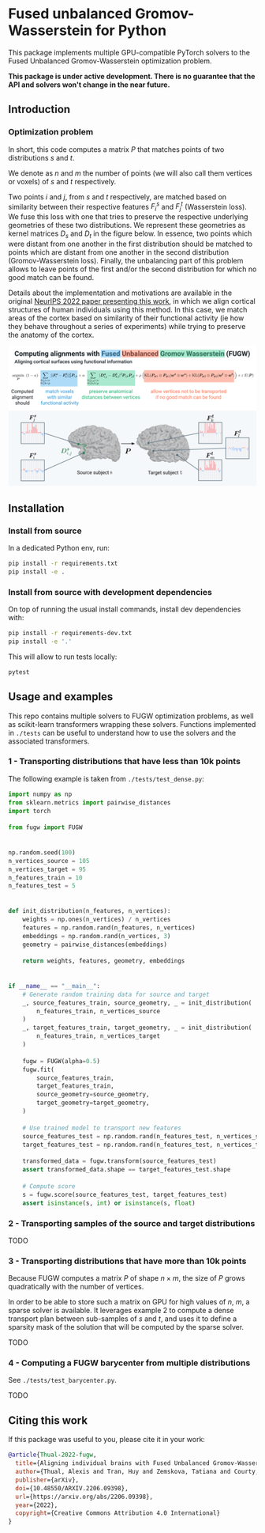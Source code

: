 # Fused unbalanced Gromov-Wasserstein for Python

This package implements multiple GPU-compatible PyTorch solvers
to the Fused Unbalanced Gromov-Wasserstein optimization problem.

**This package is under active development. There is no guarantee that the API and solvers
won't change in the near future.**

## Introduction

### Optimization problem

In short, this code computes a matrix $P$ that matches points of two distributions $s$ and $t$.

We denote as $n$ and $m$ the number of points (we will also call them vertices or voxels)
of $s$ and $t$ respectively.

Two points $i$ and $j$, from $s$ and $t$ respectively, are matched based on similarity
between their respective features $F_i^s$ and $F_j^t$ (Wasserstein loss).
We fuse this loss with one that tries to preserve the respective underlying geometries of these two
distributions. We represent these geometries as kernel matrices $D_s$ and $D_t$ in the figure below.
In essence, two points which were distant from one another in the first distribution
should be matched to points which are distant from one another
in the second distribution (Gromov-Wasserstein loss).
Finally, the unbalancing part of this problem allows to leave points of the first and/or
the second distribution for which no good match can be found.

Details about the implementation and motivations are available in the original
[NeurIPS 2022 paper presenting this work](https://arxiv.org/abs/2206.09398),
in which we align cortical structures of human individuals using this method.
In this case, we match areas of the cortex based on similarity of their functional activity
(ie how they behave throughout a series of experiments) while trying to preserve the anatomy of the cortex.

![Introduction to FUGW](assets/fugw_intro.png)


## Installation

### Install from source

In a dedicated Python env, run:

```bash
pip install -r requirements.txt
pip install -e .
```

### Install from source with development dependencies

On top of running the usual install commands, install dev dependencies with:

```bash
pip install -r requirements-dev.txt
pip install -e '.'
```

This will allow to run tests locally:

```bash
pytest
```

## Usage and examples

This repo contains multiple solvers to FUGW optimization problems,
as well as scikit-learn transformers wrapping these solvers.
Functions implemented in `./tests` can be useful to understand how to use the solvers and the associated transformers.

### 1 - Transporting distributions that have less than 10k points

The following example is taken from `./tests/test_dense.py`:

```python
import numpy as np
from sklearn.metrics import pairwise_distances
import torch

from fugw import FUGW


np.random.seed(100)
n_vertices_source = 105
n_vertices_target = 95
n_features_train = 10
n_features_test = 5


def init_distribution(n_features, n_vertices):
    weights = np.ones(n_vertices) / n_vertices
    features = np.random.rand(n_features, n_vertices)
    embeddings = np.random.rand(n_vertices, 3)
    geometry = pairwise_distances(embeddings)

    return weights, features, geometry, embeddings


if __name__ == "__main__":
    # Generate random training data for source and target
    _, source_features_train, source_geometry, _ = init_distribution(
        n_features_train, n_vertices_source
    )
    _, target_features_train, target_geometry, _ = init_distribution(
        n_features_train, n_vertices_target
    )

    fugw = FUGW(alpha=0.5)
    fugw.fit(
        source_features_train,
        target_features_train,
        source_geometry=source_geometry,
        target_geometry=target_geometry,
    )

    # Use trained model to transport new features
    source_features_test = np.random.rand(n_features_test, n_vertices_source)
    target_features_test = np.random.rand(n_features_test, n_vertices_target)

    transformed_data = fugw.transform(source_features_test)
    assert transformed_data.shape == target_features_test.shape

    # Compute score
    s = fugw.score(source_features_test, target_features_test)
    assert isinstance(s, int) or isinstance(s, float)
```

### 2 - Transporting samples of the source and target distributions

TODO

### 3 - Transporting distributions that have more than 10k points

Because FUGW computes a matrix $P$ of shape $n \times m$,
the size of $P$ grows quadratically with the number of vertices.

In order to be able to store such a matrix on GPU for high values of $n$, $m$, a sparse
solver is available. It leverages example 2 to compute a dense transport plan between
sub-samples of $s$ and $t$, and uses it to define a sparsity mask of the solution
that will be computed by the sparse solver.

TODO

### 4 - Computing a FUGW barycenter from multiple distributions

See `./tests/test_barycenter.py`.

TODO

## Citing this work

If this package was useful to you, please cite it in your work:

```bibtex
@article{Thual-2022-fugw,
  title={Aligning individual brains with Fused Unbalanced Gromov-Wasserstein},
  author={Thual, Alexis and Tran, Huy and Zemskova, Tatiana and Courty, Nicolas and Flamary, Rémi and Dehaene, Stanislas and Thirion, Bertrand},
  publisher={arXiv},
  doi={10.48550/ARXIV.2206.09398},
  url={https://arxiv.org/abs/2206.09398},
  year={2022},
  copyright={Creative Commons Attribution 4.0 International}
}
```
